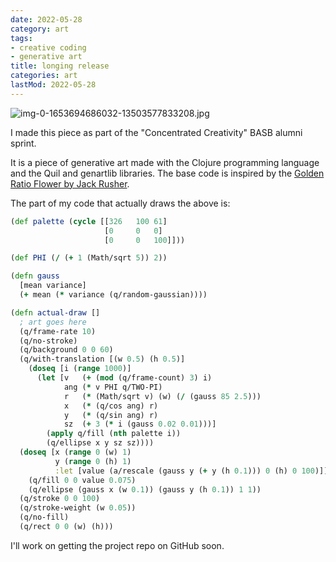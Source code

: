```yaml
---
date: 2022-05-28
category: art
tags:
- creative coding
- generative art
title: longing release
categories: art
lastMod: 2022-05-28
---
```

![img-0-1653694686032-13503577833208.jpg](/assets/img-0-1653694686032-13503577833208_1653763927411_0.jpg)

I made this piece as part of the "Concentrated Creativity" BASB alumni sprint.

It is a piece of generative art made with the Clojure programming language and the Quil and genartlib libraries. The base code is inspired by the [Golden Ratio Flower by Jack Rusher](http://quil.info/sketches/show/example_golden-ratio-flower).

The part of my code that actually draws the above is:

```clojure
(def palette (cycle [[326   100 61]
                     [0     0   0]
                     [0     0   100]]))

(def PHI (/ (+ 1 (Math/sqrt 5)) 2))

(defn gauss
  [mean variance]
  (+ mean (* variance (q/random-gaussian))))

(defn actual-draw []
  ; art goes here
  (q/frame-rate 10)
  (q/no-stroke)
  (q/background 0 0 60)
  (q/with-translation [(w 0.5) (h 0.5)]
    (doseq [i (range 1000)]
      (let [v   (+ (mod (q/frame-count) 3) i)
            ang (* v PHI q/TWO-PI)
            r   (* (Math/sqrt v) (w) (/ (gauss 85 2.5)))
            x   (* (q/cos ang) r)
            y   (* (q/sin ang) r)
            sz  (+ 3 (* i (gauss 0.02 0.01)))]
        (apply q/fill (nth palette i))
        (q/ellipse x y sz sz))))
  (doseq [x (range 0 (w) 1)
          y (range 0 (h) 1)
          :let [value (a/rescale (gauss y (+ y (h 0.1))) 0 (h) 0 100)]]
    (q/fill 0 0 value 0.075)
    (q/ellipse (gauss x (w 0.1)) (gauss y (h 0.1)) 1 1))
  (q/stroke 0 0 100)
  (q/stroke-weight (w 0.05))
  (q/no-fill)
  (q/rect 0 0 (w) (h)))
```

I'll work on getting the project repo on GitHub soon.
